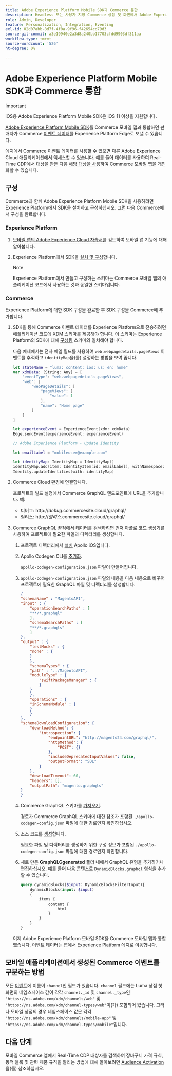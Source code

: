 ```yaml
---
title: Adobe Experience Platform Mobile SDK과 Commerce 통합
description: Headless 또는 사용자 지정 Commerce 상점 첫 화면에서 Adobe Experience Platform Mobile SDK을 사용하는 방법에 대해 알아봅니다.
role: Admin, Developer
feature: Personalization, Integration, Eventing
exl-id: 02d07abb-8d7f-4f0a-9f96-f42654cd79d3
source-git-commit: a3e19940e2a3d8a240bb17703cfdd9903df311aa
workflow-type: tm+mt
source-wordcount: '526'
ht-degree: 0%

---
```


# Adobe Experience Platform Mobile SDK과 Commerce 통합

>[!IMPORTANT]
>
>iOS용 Adobe Experience Platform Mobile SDK은 iOS 11 이상을 지원합니다.

[Adobe Experience Platform Mobile SDK](https://developer.adobe.com/client-sdks/home/)를 Commerce 모바일 앱과 통합하면 판매자가 Commerce [이벤트 데이터](events.md)를 Experience Platform Edge로 보낼 수 있습니다.

에지에서 Commerce 이벤트 데이터를 사용할 수 있으면 다른 Adobe Experience Cloud 애플리케이션에서 액세스할 수 있습니다. 예를 들어 데이터를 사용하여 Real-Time CDP에서 대상을 만든 다음 [해당 대상을 사용](https://experienceleague.adobe.com/docs/commerce-admin/customers/audience-activation.html)하여 Commerce 모바일 앱을 개인화할 수 있습니다.

## 구성

Commerce과 함께 Adobe Experience Platform Mobile SDK을 사용하려면 Experience Platform에서 SDK을 설치하고 구성하십시오. 그런 다음 Commerce에서 구성을 완료합니다.

### Experience Platform

1. [모바일 앱의 Adobe Experience Cloud 자습서](https://experienceleague.adobe.com/docs/platform-learn/implement-mobile-sdk/overview.html)를 검토하여 모바일 앱 기능에 대해 알아봅니다.

1. Experience Platform에서 SDK을 [설치 및 구성](https://developer.adobe.com/client-sdks/documentation/getting-started/)합니다.

   >[!NOTE]
   >
   >Experience Platform에서 만들고 구성하는 스키마는 Commerce 모바일 앱의 애플리케이션 코드에서 사용하는 것과 동일한 스키마입니다.

### Commerce

Experience Platform에 대한 SDK 구성을 완료한 후 SDK 구성을 Commerce에 추가합니다.

1. SDK을 통해 Commerce 이벤트 데이터를 Experience Platform으로 전송하려면 애플리케이션 코드에 XDM 스키마를 제공해야 합니다. 이 스키마는 Experience Platform의 SDK에 대해 [구성됨](https://developer.adobe.com/client-sdks/home/getting-started/set-up-schemas-and-datasets/) 스키마와 일치해야 합니다.

   다음 예제에서는 전자 메일 필드를 사용하여 `web.webpagedetails.pageViews` 이벤트를 추적하고 `identityMap`을(를) 설정하는 방법을 보여 줍니다.

   ```swift
   let stateName = "luma: content: ios: us: en: home"
   var xdmData: [String: Any] = [
       "eventType": "web.webpagedetails.pageViews",
       "web": [
           "webPageDetails": [
               "pageViews": [
                   "value": 1
               ],
               "name": "Home page"
           ]
       ]
   ]
   
   let experienceEvent = ExperienceEvent(xdm: xdmData)
   Edge.sendEvent(experienceEvent: experienceEvent)
   
   // Adobe Experience Platform - Update Identity
   
   let emailLabel = "mobileuser@example.com"
   
   let identityMap: IdentityMap = IdentityMap()
   identityMap.add(item: IdentityItem(id: emailLabel), withNamespace: "Email")
   Identity.updateIdentities(with: identityMap)
   ```

1. Commerce Cloud 환경에 연결합니다.

   프로젝트의 빌드 설정에서 Commerce GraphQL 엔드포인트에 URL을 추가합니다. 예:

   - 디버그: http://_debug_.commercesite.cloud/graphql/
   - 릴리스: http://_릴리스_.commercesite.cloud/graphql/

1. Commerce GraphQL 끝점에서 데이터를 검색하려면 먼저 [아폴로 코드 생성기](https://www.apollographql.com/docs/ios/)를 사용하여 프로젝트에 필요한 파일과 디렉터리를 생성합니다.

   1. 프로젝트 디렉터리에서 [설치](https://www.apollographql.com/docs/ios/get-started#1-install-the-apollo-frameworks) Apollo iOS입니다.

   1. Apollo Codegen CLI를 [초기화](https://www.apollographql.com/docs/ios/code-generation/codegen-cli/#initialize).

      `apollo-codegen-configuration.json` 파일이 만들어집니다.

   1. `apollo-codegen-configuration.json` 파일의 내용을 다음 내용으로 바꾸어 프로젝트에 필요한 GraphQL 파일 및 디렉터리를 생성합니다.

      ```json
      {
      "schemaName" : "MagentoAPI",
      "input" : {
          "operationSearchPaths" : [
          "**/*.graphql"
          ],
          "schemaSearchPaths" : [
          "**/*.graphqls"
          ]
      },
      "output" : {
          "testMocks" : {
          "none" : {
          }
          },
          "schemaTypes" : {
          "path" : "../MagentoAPI",
          "moduleType" : {
              "swiftPackageManager" : {
              }
          }
          },
          "operations" : {
          "inSchemaModule" : {
          }
          }
      },
      "schemaDownloadConfiguration": {
          "downloadMethod": {
              "introspection": {
                  "endpointURL": "http://magento24.com/graphql/",
                  "httpMethod": {
                      "POST": {}
                  },
                  "includeDeprecatedInputValues": false,
                  "outputFormat": "SDL"
              }
          },
          "downloadTimeout": 60,
          "headers": [],
          "outputPath": "magento.graphqls"
      }
      }
      ```

   1. Commerce GraphQL 스키마를 [가져오기](https://www.apollographql.com/docs/ios/code-generation/codegen-cli/#fetch-schema).

      경로가 Commerce GraphQL 스키마에 대한 참조가 포함된 `./apollo-codegen-config.json` 파일에 대한 경로인지 확인하십시오.

   1. 소스 코드를 [생성](https://www.apollographql.com/docs/ios/code-generation/codegen-cli/#generate)합니다.

      필요한 파일 및 디렉터리를 생성하기 위한 구성 정보가 포함된 `./apollo-codegen-config.json` 파일에 대한 경로인지 확인합니다.

   1. 새로 만든 **GraphQLGgenerated** 폴더 내에서 GraphQL 유형을 추가하거나 편집하십시오. 예를 들어 다음 콘텐츠로 `DynamicBlocks.graphql` 형식을 추가할 수 있습니다.

      ```graphql
      query dynamicBlocks($input: DynamicBlocksFilterInput){
          dynamicBlocks(input: $input)
          {
              items {
                  content {
                      html
                  }
              }
          }
      }
      ```

   이제 Adobe Experience Platform 모바일 SDK을 Commerce 모바일 앱과 통합했습니다. 이벤트 데이터는 앱에서 Experience Platform 에지로 이동합니다.

## 모바일 애플리케이션에서 생성된 Commerce 이벤트를 구분하는 방법

모든 [이벤트](events.md)에 이름이 `channel`인 필드가 있습니다. `channel` 필드에는 Luma 상점 첫 화면의 네임스페이스 값이 각각 `channel._id` 및 `channel._type`인 `"https://ns.adobe.com/xdm/channels/web"` 및 `"https://ns.adobe.com/xdm/channel-types/web"`이(가) 포함되어 있습니다. 그러나 모바일 상점의 경우 네임스페이스 값은 각각 `"https://ns.adobe.com/xdm/channels/mobile-app"` 및 `"https://ns.adobe.com/xdm/channel-types/mobile"`입니다.

## 다음 단계

모바일 Commerce 앱에서 Real-Time CDP 대상자를 검색하여 장바구니 가격 규칙, 동적 블록 및 관련 제품 규칙을 알리는 방법에 대해 알아보려면 [Audience Activation](https://experienceleague.adobe.com/docs/commerce-admin/customers/audience-activation.html#retrieve-audiences-using-the-adobe-experience-platform-mobile-sdk)을(를) 참조하십시오.
